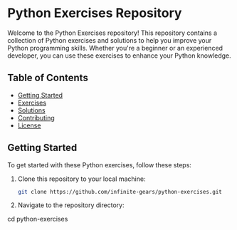 # Python Exercises Repository

Welcome to the Python Exercises repository! This repository contains a collection of Python exercises and solutions to help you improve your Python programming skills. Whether you're a beginner or an experienced developer, you can use these exercises to enhance your Python knowledge.

## Table of Contents

- [Getting Started](#getting-started)
- [Exercises](#exercises)
- [Solutions](#solutions)
- [Contributing](#contributing)
- [License](#license)

## Getting Started

To get started with these Python exercises, follow these steps:

1. Clone this repository to your local machine:

   ```bash
   git clone https://github.com/infinite-gears/python-exercises.git

2. Navigate to the repository directory:

cd python-exercises


